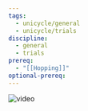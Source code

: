 ```yaml
---
tags:
  - unicycle/general
  - unicycle/trials
discipline:
  - general
  - trials
prereq:
  - "[[Hopping]]"
optional-prereq:
---
```

![video](https://www.youtube.com/watch?v=G1eAp7TIJCc)
